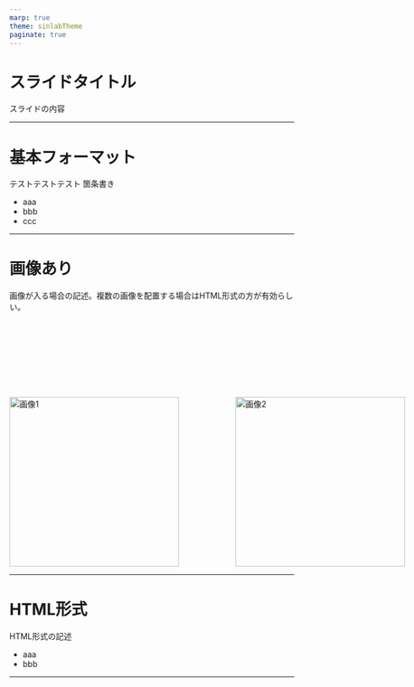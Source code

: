 ```yaml
---
marp: true
theme: sinlabTheme
paginate: true
---
```


<!--
_class: title
_paginate: skip
 -->
# スライドタイトル

スライドの内容

---
<!--
class: page
-->

# 基本フォーマット
テストテストテスト
箇条書き
* aaa
* bbb
* ccc

---
<style>
/* 画像コンテナのスタイル */
.image-container {
  display: flex;          /* flexboxを使用して横に並べる */
  justify-content: space-between; /* 画像の間にスペースを確保 */
  gap: 100px;             /* 画像間のギャップを100pxに設定 */
  margin-top: 150px;
}

/* 画像のスタイル */
.image-container img {
  width: 300px;
}
</style>

# 画像あり
画像が入る場合の記述。複数の画像を配置する場合はHTML形式の方が有効らしい。

<div class="image-container">
  <img src="https://encrypted-tbn0.gstatic.com/images?q=tbn:ANd9GcQu2PE_WAO3wrVzpZJJlDgN0Zz8kD7eWCrnRA&s" alt="画像1">
  <img src="https://via.placeholder.com/200" alt="画像2">
</div>

---
# HTML形式
<div class="normal-textbox">
  HTML形式の記述
  <ul>
    <li>aaa</li>
    <li>bbb</li>
  </ul>
</div>


---
<!--
class: last
_paginate: skip
-->

